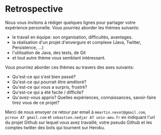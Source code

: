 # Retrospective

Nous vous invitons à rédiger quelques lignes pour partager votre
expérience personelle. Vous pourriez aborder les thèmes suivants:

* le travail en équipe: son organisation, difficultés, avantages.
* la réalisation d'un projet d'envergure et complexe (Java, Twitter,
Persistence, ...)
* l'utilisation de Java, des tests, de Git
* et tout autre thème vous semblant intéressant.

Vous pourriez aborder ces thèmes au travers des axes suivants:

* Qu'est-ce qui s'est bien passé?
* Qu'est-ce qui pourrait être amélioré?
* Qu'est-ce qui vous a surpris, frustré?
* Qu'est-ce qui a été facile / difficile?
* Qu'avez-vous appris? Quelles expériences, connaissances, savoir-faire
tirez vous de ce projet?

Merci de nous envoyer ce retour par email à `mmartin.nevot@gmail.com`, `pcreux AT gmail.com` et
`sebastien.nedjar AT univ-amu.fr` en indiquant l'url du projet
Github sur lequel vous avez travaillé, votre pseudo Github et les
comptes twitter des bots qui tournent sur Heroku.

